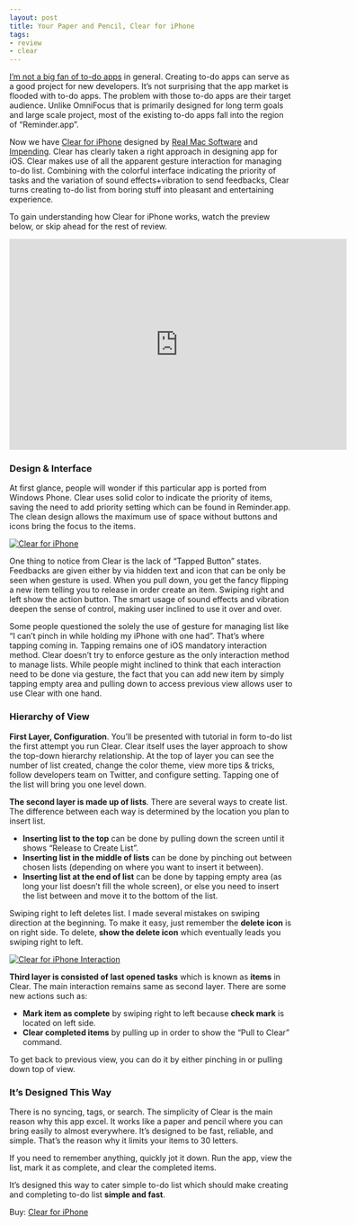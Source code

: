 ```yaml
---
layout: post
title: Your Paper and Pencil, Clear for iPhone
tags:
- review
- clear
---
```


[I’m not a big fan of to-do apps](http://sayzlim.net/thoughts-on-to-do-apps "Thoughts on To-do Apps - Sayz Lim") in general. Creating to-do apps can serve as a good project for new developers. It’s not surprising that the app market is flooded with to-do apps. The problem with those to-do apps are their target audience. Unlike OmniFocus that is primarily designed for long term goals and large scale project, most of the existing to-do apps fall into the region of “Reminder.app”.

<!--more-->

Now we have [Clear for iPhone][9340-001] designed by [Real Mac Software][9340-002] and [Impending][9340-003]. Clear has clearly taken a right approach in designing app for iOS. Clear makes use of all the apparent gesture interaction for managing to-do list. Combining with the colorful interface indicating the priority of tasks and the variation of sound effects+vibration to send feedbacks, Clear turns creating to-do list from boring stuff into pleasant and entertaining experience.

[9340-001]: http://realmacsoftware.com/clear "Simplify your life — Clear - Realmac Software"
[9340-002]: http://realmacsoftware.com/ "Creative Software for Mac &amp; iOS — Realmac Software"
[9340-003]: http://impending.com/ "Impending"

To gain understanding how Clear for iPhone works, watch the preview below, or skip ahead for the rest of review.

<iframe src="http://player.vimeo.com/video/35693267?title=0&amp;byline=0&amp;portrait=0" width="600" height="375" frameborder="0" webkitallowfullscreen mozallowfullscreen allowfullscreen></iframe>

### Design &amp; Interface

At first glance, people will wonder if this particular app is ported from Windows Phone. Clear uses solid color to indicate the priority of items, saving the need to add priority setting which can be found in Reminder.app. The clean design allows the maximum use of space without buttons and icons bring the focus to the items.

[ ![Clear for iPhone][img] ](http://images.sayzlim.net/2012/02/clear_intro.jpg "Clear for iPhone")

[img]: http://images.sayzlim.net/2012/02/clear_intro.jpg "Clear for iPhone"

One thing to notice from Clear is the lack of “Tapped Button” states. Feedbacks are given either by via hidden text and icon that can be only be seen when gesture is used. When you pull down, you get the fancy flipping a new item telling you to release in order create an item. Swiping right and left show the action button. The smart usage of sound effects and vibration deepen the sense of control, making user inclined to use it over and over.

Some people questioned the solely the use of gesture for managing list like “I can’t pinch in while holding my iPhone with one had”. That’s where tapping coming in. Tapping remains one of iOS mandatory interaction method. Clear doesn’t try to enforce gesture as the only interaction method to manage lists. While people might inclined to think that each interaction need to be done via gesture, the fact that you can add new item by simply tapping empty area and pulling down to access previous view allows user to use Clear with one hand.

### Hierarchy of View

**First Layer, Configuration**. You’ll be presented with tutorial in form to-do list the first attempt you run Clear. Clear itself uses the layer approach to show the top-down hierarchy relationship. At the top of layer you can see the number of list created, change the color theme, view more tips &amp; tricks, follow developers team on Twitter, and configure setting. Tapping one of the list will bring you one level down.

**The second layer is made up of lists**. There are several ways to create list. The difference between each way is determined by the location you plan to insert list.

- **Inserting list to the top** can be done by pulling down the screen until it shows “Release to Create List”.
- **Inserting list in the middle of lists** can be done by pinching out between chosen lists (depending on where you want to insert it between).
- **Inserting list at the end of list** can be done by tapping empty area (as long your list doesn’t fill the whole screen), or else you need to insert the list between and move it to the bottom of the list.

Swiping right to left deletes list. I made several mistakes on swiping direction at the beginning. To make it easy, just remember the **delete icon** is on right side. To delete, **show the delete icon** which eventually leads you swiping right to left.

[ ![Clear for iPhone Interaction][img2] ](http://images.sayzlim.net/2012/02/clear_interaction.jpg "Clear for iPhone Interaction")

[img2]: http://images.sayzlim.net/2012/02/clear_interaction.jpg "Clear for iPhone Interaction"

**Third layer is consisted of last opened tasks** which is known as **items** in Clear. The main interaction remains same as second layer. There are some new actions such as:

- **Mark item as complete** by swiping right to left because **check mark** is located on left side.
- **Clear completed items** by pulling up in order to show the “Pull to Clear” command.

To get back to previous view, you can do it by either pinching in or pulling down top of view.

### It’s Designed This Way

There is no syncing, tags, or search. The simplicity of Clear is the main reason why this app excel. It works like a paper and pencil where you can bring easily to almost everywhere. It’s designed to be fast, reliable, and simple. That’s the reason why it limits your items to 30 letters.

If you need to remember anything, quickly jot it down. Run the app, view the list, mark it as complete, and clear the completed items.

It’s designed this way to cater simple to-do list which should make creating and completing to-do list **simple and fast**.

Buy: [Clear for iPhone](https://itunes.apple.com/us/app/clear-tasks-to-do-list/id493136154?mt=8&uo=4&at=11ld6n&ct=clear+for+ios "Clear – Tasks & To-Do List")
